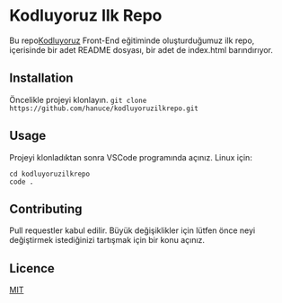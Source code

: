 # Kodluyoruz Ilk Repo
 Bu repo[Kodluyoruz](https://kodluyoruz.org/) Front-End eğitiminde  oluşturduğumuz ilk repo, içerisinde bir adet README dosyası, bir adet de index.html barındırıyor.
 ## Installation
 Öncelikle projeyi klonlayın.
 `git clone https://github.com/hanuce/kodluyoruzilkrepo.git`
## Usage
Projeyi klonladıktan sonra VSCode programında açınız.
Linux için:
```
cd kodluyoruzilkrepo
code .
```
## Contributing
Pull requestler kabul edilir. Büyük değişiklikler için lütfen önce neyi değiştirmek istediğinizi tartışmak için bir konu açınız.
## Licence
[MIT](https://choosealicense.com/licenses/mit/)
